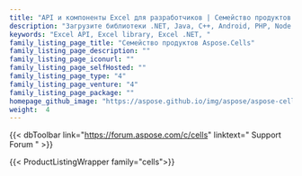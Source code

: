 ```yaml
---
title: "API и компоненты Excel для разработчиков | Семейство продуктов Aspose.Cells"
description: "Загрузите библиотеки .NET, Java, C++, Android, PHP, Node.js и Python для создания, управления, преобразования и визуализации электронных таблиц Microsoft Excel. Aspose.Cells также предоставляет визуальные компоненты для веб- и настольных приложений, которые имитируют внешний вид Excel."
keywords: "Excel API, Excel library, Excel .NET, "
family_listing_page_title: "Семейство продуктов Aspose.Cells"
family_listing_page_description: ""
family_listing_page_iconurl: ""
family_listing_page_selfHosted: ""
family_listing_page_type: "4"
family_listing_page_venture: "4"
family_listing_page_package: ""
homepage_github_image: "https://aspose.github.io/img/aspose/aspose-cells.png"
weight:  4
---
```


{{< dbToolbar link="https://forum.aspose.com/c/cells" linktext=" Support Forum " >}}

{{< ProductListingWrapper family="cells">}}

